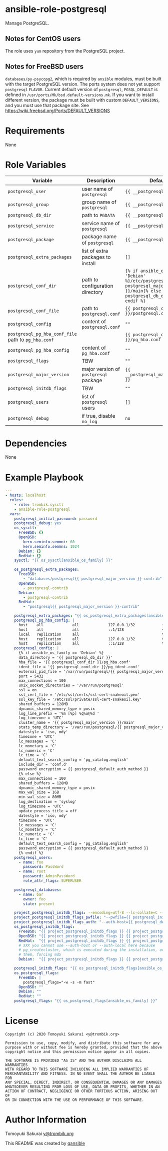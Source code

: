 # ansible-role-postgresql

Manage PostgreSQL.

## Notes for CentOS users

The role uses `yum` repository from the PostgreSQL project.

## Notes for FreeBSD users

`databases/py-psycopg2`, which is required by `ansible` modules, must be built
with the target PostgreSQL version. The ports system does not yet support
`postgresql` `FLAVOR`. Current default version of `postgresql`,
`PGSQL_DEFAULT` is defined in `/usr/ports/Mk/bsd.default-versions.mk`. If you
want to install different version, the package must be built with
custom `DEFAULT_VERSIONS`, and you must use that package site. See
https://wiki.freebsd.org/Ports/DEFAULT_VERSIONS

# Requirements

None

# Role Variables

| Variable | Description | Default |
|----------|-------------|---------|
| `postgresql_user` | user name of `postgresql` | `{{ __postgresql_user }}` |
| `postgresql_group` | group name of `postgresql` | `{{ __postgresql_group }}` |
| `postgresql_db_dir` | path to `PGDATA` | `{{ __postgresql_db_dir }}` |
| `postgresql_service` | service name of `postgresql` | `{{ __postgresql_service }}` |
| `postgresql_package` | package name of `postgresql` | `{{ __postgresql_package }}` |
| `postgresql_extra_packages` | list of extra packages to install | `[]` |
| `postgresql_conf_dir` | path to configuration directory | `{% if ansible_os_family == 'Debian' %}/etc/postgresql/{{ postgresql_major_version }}/main{% else %}{{ postgresql_db_dir }}{% endif %}` |
| `postgresql_conf_file` | path to `postgresql.conf` | `{{ postgresql_conf_dir }}/postgresql.conf` |
| `postgresql_config` | content of `postgresql.conf` | `""` |
| `postgresql_pg_hba_conf_file` path to `pg_hba.conf` | | `{{ postgresql_conf_dir }}/pg_hba.conf` |
| `postgresql_pg_hba_config` | content of `pg_hba.conf` | `""` |
| `postgresql_flags` | TBW | `""` |
| `postgresql_major_version` | major version of `postgresql` package | `{{ __postgresql_major_version }}` |
| `postgresql_initdb_flags` | TBW | `""` |
| `postgresql_users` | list of `postgresql` users | `[]` |
| `postgresql_debug` | if true, disable `no_log` | `no` |

# Dependencies

None

# Example Playbook

```yaml
---
- hosts: localhost
  roles:
    - role: trombik.sysctl
    - ansible-role-postgresql
  vars:
    postgresql_initial_password: password
    postgresql_debug: yes
    os_sysctl:
      FreeBSD: {}
      OpenBSD:
        kern.seminfo.semmni: 60
        kern.seminfo.semmns: 1024
      Debian: {}
      RedHat: {}
    sysctl: "{{ os_sysctl[ansible_os_family] }}"

    os_postgresql_extra_packages:
      FreeBSD:
        - "databases/postgresql{{ postgresql_major_version }}-contrib"
      OpenBSD:
        - postgresql-contrib
      Debian:
        - postgresql-contrib
      RedHat:
        - "postgresql{{ postgresql_major_version }}-contrib"

    postgresql_extra_packages: "{{ os_postgresql_extra_packages[ansible_os_family] }}"
    postgresql_pg_hba_config: |
      host    all             all             127.0.0.1/32            {{ postgresql_default_auth_method }}
      host    all             all             ::1/128                 {{ postgresql_default_auth_method }}
      local   replication     all                                     trust
      host    replication     all             127.0.0.1/32            trust
      host    replication     all             ::1/128                 trust
    postgresql_config: |
      {% if ansible_os_family == 'Debian' %}
      data_directory = '{{ postgresql_db_dir }}'
      hba_file = '{{ postgresql_conf_dir }}/pg_hba.conf'
      ident_file = '{{ postgresql_conf_dir }}/pg_ident.conf'
      external_pid_file = '/var/run/postgresql/{{ postgresql_major_version }}-main.pid'
      port = 5432
      max_connections = 100
      unix_socket_directories = '/var/run/postgresql'
      ssl = on
      ssl_cert_file = '/etc/ssl/certs/ssl-cert-snakeoil.pem'
      ssl_key_file = '/etc/ssl/private/ssl-cert-snakeoil.key'
      shared_buffers = 128MB
      dynamic_shared_memory_type = posix
      log_line_prefix = '%m [%p] %q%u@%d '
      log_timezone = 'UTC'
      cluster_name = '{{ postgresql_major_version }}/main'
      stats_temp_directory = '/var/run/postgresql/{{ postgresql_major_version }}-main.pg_stat_tmp'
      datestyle = 'iso, mdy'
      timezone = 'UTC'
      lc_messages = 'C'
      lc_monetary = 'C'
      lc_numeric = 'C'
      lc_time = 'C'
      default_text_search_config = 'pg_catalog.english'
      include_dir = 'conf.d'
      password_encryption = {{ postgresql_default_auth_method }}
      {% else %}
      max_connections = 100
      shared_buffers = 128MB
      dynamic_shared_memory_type = posix
      max_wal_size = 1GB
      min_wal_size = 80MB
      log_destination = 'syslog'
      log_timezone = 'UTC'
      update_process_title = off
      datestyle = 'iso, mdy'
      timezone = 'UTC'
      lc_messages = 'C'
      lc_monetary = 'C'
      lc_numeric = 'C'
      lc_time = 'C'
      default_text_search_config = 'pg_catalog.english'
      password_encryption = {{ postgresql_default_auth_method }}
      {% endif %}
    postgresql_users:
      - name: foo
        password: PassWord
      - name: root
        password: AdminPassWord
        role_attr_flags: SUPERUSER

    postgresql_databases:
      - name: bar
        owner: foo
        state: present

    project_postgresql_initdb_flags: --encoding=utf-8 --lc-collate=C --locale=en_US.UTF-8
    project_postgresql_initdb_flags_pwfile: "--pwfile={{ postgresql_initial_password_file }}"
    project_postgresql_initdb_flags_auth: "--auth-host={{ postgresql_default_auth_method }} --auth-local={{ postgresql_default_auth_method }}"
    os_postgresql_initdb_flags:
      FreeBSD: "{{ project_postgresql_initdb_flags }} {{ project_postgresql_initdb_flags_pwfile }} {{ project_postgresql_initdb_flags_auth }}"
      OpenBSD: "{{ project_postgresql_initdb_flags }} {{ project_postgresql_initdb_flags_pwfile }} {{ project_postgresql_initdb_flags_auth }}"
      RedHat:  "{{ project_postgresql_initdb_flags }} {{ project_postgresql_initdb_flags_pwfile }} {{ project_postgresql_initdb_flags_auth }}"
      # XXX you cannot use --auth-host or --auth-local here because
      # pg_createcluster, which is executed during the installation, overrides
      # them, forcing md5
      Debian:  "{{ project_postgresql_initdb_flags }} {{ project_postgresql_initdb_flags_pwfile }}"

    postgresql_initdb_flags: "{{ os_postgresql_initdb_flags[ansible_os_family] }}"
    os_postgresql_flags:
      FreeBSD: |
        postgresql_flags="-w -s -m fast"
      OpenBSD: ""
      Debian: ""
      RedHat: ""
    postgresql_flags: "{{ os_postgresql_flags[ansible_os_family] }}"
```

# License

```
Copyright (c) 2020 Tomoyuki Sakurai <y@trombik.org>

Permission to use, copy, modify, and distribute this software for any
purpose with or without fee is hereby granted, provided that the above
copyright notice and this permission notice appear in all copies.

THE SOFTWARE IS PROVIDED "AS IS" AND THE AUTHOR DISCLAIMS ALL WARRANTIES
WITH REGARD TO THIS SOFTWARE INCLUDING ALL IMPLIED WARRANTIES OF
MERCHANTABILITY AND FITNESS. IN NO EVENT SHALL THE AUTHOR BE LIABLE FOR
ANY SPECIAL, DIRECT, INDIRECT, OR CONSEQUENTIAL DAMAGES OR ANY DAMAGES
WHATSOEVER RESULTING FROM LOSS OF USE, DATA OR PROFITS, WHETHER IN AN
ACTION OF CONTRACT, NEGLIGENCE OR OTHER TORTIOUS ACTION, ARISING OUT OF
OR IN CONNECTION WITH THE USE OR PERFORMANCE OF THIS SOFTWARE.
```

# Author Information

Tomoyuki Sakurai <y@trombik.org>

This README was created by [qansible](https://github.com/trombik/qansible)
